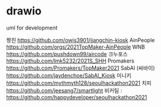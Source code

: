 # drawio
uml for development

짱친
https://github.com/owjs3901/jjangchin-kiosk
AinPeople
https://github.com/orgs/2021TopMaker-AinPeople
WNB
https://github.com/pushdown99/aircode
크누포스
https://github.com/lmk5232/2021S_SHH
Promakers
https://github.com/Promakers/TopMaker2021
SabAI (싸바이)
https://github.com/jaydenchoe/SabAI_Kiosk
미니키 https://github.com/mythmyth128/seoulhackathon2021
치피 https://github.com/jeesang7/smartlight
비커팀 : https://github.com/happydeveloper/seoulhackathon2021
